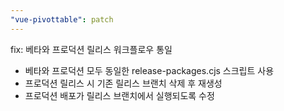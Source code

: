 ```yaml
---
"vue-pivottable": patch
---
```


fix: 베타와 프로덕션 릴리스 워크플로우 통일

- 베타와 프로덕션 모두 동일한 release-packages.cjs 스크립트 사용
- 프로덕션 릴리스 시 기존 릴리스 브랜치 삭제 후 재생성
- 프로덕션 배포가 릴리스 브랜치에서 실행되도록 수정